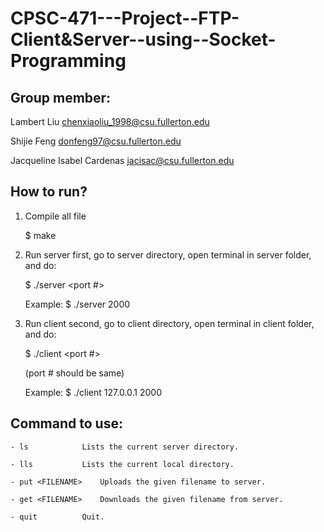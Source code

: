 # CPSC-471---Project--FTP-Client&Server--using--Socket-Programming

## Group member:

Lambert Liu   chenxiaoliu_1998@csu.fullerton.edu

Shijie Feng   donfeng97@csu.fullerton.edu

Jacqueline Isabel Cardenas   jacisac@csu.fullerton.edu



## How to run?
1. Compile all file

	$ make

2. Run server first, go to server directory, open terminal in server folder, and do:

	$ ./server <port #>
	
	Example:
	$ ./server 2000

3. Run client second, go to client directory, open terminal in client folder, and do:

	$ ./client <ip address> <port #>
	
	(port # should be same)
	
	Example:
	$ ./client 127.0.0.1 2000


## Command to use:
```
- ls  			Lists the current server directory.

- lls  			Lists the current local directory.

- put <FILENAME>  	Uploads the given filename to server.
	
- get <FILENAME>  	Downloads the given filename from server.

- quit  		Quit.
```
